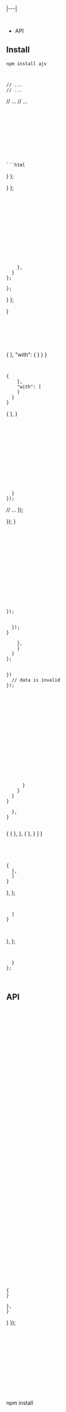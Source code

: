 











|---|









```


```



- API














## Install

```
npm install ajv
```







```


// ...
// ...
```


// ...
// ...
```










```html
```





































  }
};

  }
};
```


```


```











    },
  }
};

};

```


  }
};

}
```






```



{
    },
    "with": {
    }
  }
}
```


{
    },
    "with": [
    ]
  }
}
```


{
  },
}
```













  }
});

```








  // ...
});

  });
}
```















});


  });
}

    },
    }
  }
};


})
  // data is invalid
});
```





```



```


























```














      }
    }
  }
}

  },
}


```




{
    {
      },
    },
    {
      },
    }
  ]
}
```




{
  },
  ]
}
```










  },
};



```


  ]
}



```











  },
};



```


  }
};



```




## API
































```





















































{
}
```

































    },
    }
  }
});
```













```
npm install
```



















